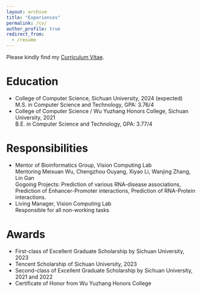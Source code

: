 ```yaml
---
layout: archive
title: "Experiences"
permalink: /cv/
author_profile: true
redirect_from:
  - /resume
---
```


<!-- {% include base_path %} -->

Please kindly find my [Curriculum Vitae](https://echochou990919.github.io/files/YiZhou_CV.pdf).

# Education

- College of Computer Science, Sichuan University, 2024 (expected)  
M.S. in Computer Science and Technology, GPA: 3.76/4  
- College of Computer Science / Wu Yuzhang Honors College, Sichuan University, 2021  
B.E. in Computer Science and Technology, GPA: 3.77/4  

# Responsibilities

- Mentor of Bioinformatics Group, Vision Computing Lab  
Mentoring Meixuan Wu, Chengzhou Ouyang, Xiyao Li, Wanjing Zhang, Lin Gan  
Gogoing Projects: Prediction of various RNA-disease associations, Prediction of Enhancer-Promoter interactions, Prediction of RNA-Protein interactions.  
- Living Manager, Vision Computing Lab  
Responsible for all non-working tasks  

# Awards

- First-class of Excellent Graduate Scholarship by Sichuan University, 2023
- Tencent Scholarship of Sichuan University, 2023
- Second-class of Excellent Graduate Scholarship by Sichuan University, 2021 and 2022
- Certificate of Honor from Wu Yuzhang Honors College